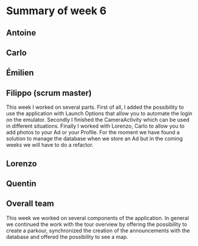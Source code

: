 # Summary of week 6

## Antoine

## Carlo

## Émilien

## Filippo (scrum master)
This week I worked on several parts. First of all, I added the possibility to use the application with Launch Options that allow you to automate the login on the emulator. Secondly I finished the CameraActivity which can be used in different situations. Finally I worked with Lorenzo, Carlo to allow you to add photos to your Ad or your Profile. For the moment we have found a solution to manage the database when we store an Ad but in the coming weeks we will have to do a refactor.

## Lorenzo 

## Quentin

## Overall team
This week we worked on several components of the application. In general we continued the work with the tour overview by offering the possibility to create a parkour, synchronized the creation of the announcements with the database and offered the possibility to see a map.

